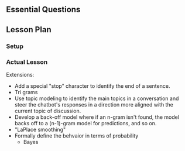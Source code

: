 ## Essential Questions

## Lesson Plan

### Setup

### Actual Lesson

Extensions:
- Add a special "stop" character to identify the end of a sentence.
- Tri grams
- Use topic modeling to identify the main topics in a conversation and steer the
  chatbot's responses in a direction more aligned with the current topic of discussion.
- Develop a back-off model where if an n-gram isn't found, the model backs off
  to a (n-1)-gram model for predictions, and so on.
- "LaPlace smoothing"
- Formally define the behvaior in terms of probability
    - Bayes
